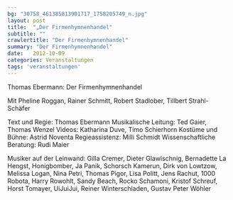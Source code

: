 ```yaml
---
bg: "30758_461385813901717_1758205749_n.jpg"
layout: post
title:  "„Der Firmenhymnenhandel"
subtitle: ""
crawlertitle: "Der Firmenhymnenhandel"
summary: "Der Firmenhymnenhandel"
date:   2012-10-09
categories: Veranstaltungen
tags: 'veranstaltungen'
---
```



Thomas Ebermann: Der Firmenhymnenhandel

Mit Pheline Roggan, Rainer Schmitt, Robert Stadlober, Tillbert Strahl-Schäfer

Text und Regie: Thomas Ebermann
Musikalische Leitung: Ted Gaier, Thomas Wenzel
Videos: Katharina Duve, Timo Schierhorn
Kostüme und Bühne: Astrid Noventa
Regieassistenz: Milli Schmidt
Wissenschaftliche Beratung: Rudi Maier

Musiker auf der Leinwand: Gilla Cremer, Dieter Glawischnig, Bernadette La Hengst, Honigbomber, Ja Panik, Schorsch Kamerun, Dirk von Lowtzow, Melissa Logan, Nina Petri, Thomas Pigor, Lisa Politt, Jens Rachut, 1000 Robota, Harry Rowohlt, Sandy Beach, Rocko Schamoni, Kristof Schreuf, Horst Tomayer, UiJuiJui, Reiner Winterschladen, Gustav Peter Wöhler